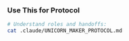 ### Use This for Protocol

```bash
# Understand roles and handoffs:
cat .claude/UNICORN_MAKER_PROTOCOL.md
```
